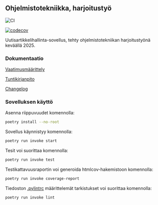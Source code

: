 ## Ohjelmistotekniikka, harjoitustyö

![CI](https://github.com/jipeso/ohjelmistotekniikka/actions/workflows/main.yml/badge.svg)

[![codecov](https://codecov.io/gh/jipeso/ohjelmistotekniikka/graph/badge.svg?token=Y9H6OC1Q2A)](https://codecov.io/gh/jipeso/ohjelmistotekniikka)

Uutisartikkelihallinta-sovellus, tehty ohjelmistotekniikan harjoitustyönä keväällä 2025.

### Dokumentaatio

[Vaatimusmäärittely](https://github.com/jipeso/ohjelmistotekniikka/blob/main/dokumentaatio/vaatimusmaarittely.md)

[Tuntikirjanpito](https://github.com/jipeso/ohjelmistotekniikka/blob/main/dokumentaatio/tuntikirjanpito.md)

[Changelog](https://github.com/jipeso/ohjelmistotekniikka/blob/main/dokumentaatio/changelog.md)

### Sovelluksen käyttö

Asenna riippuvuudet komennolla:

```bash
poetry install --no-root
```

Sovellus käynnistyy komennolla:

```bash
poetry run invoke start
```

Tesit voi suorittaa komennolla:

```bash
poetry run invoke test
```

Testikattavuusraportin voi generoida htmlcov-hakemistoon komennolla:

```bash
poetry run invoke coverage-report
```

Tiedoston [.pylintrc](./.pylintrc) määrittelemät tarkistukset voi suorittaa komennolla:

```bash
poetry run invoke lint
```